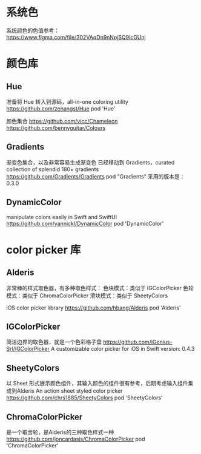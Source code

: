 #  系统色

系统颜色的色值参考：
https://www.figma.com/file/302VAqDn9nNpjSQ9lcGUnj



# 颜色库
## Hue
准备将 Hue 转入到源码，all-in-one coloring utility 
https://github.com/zenangst/Hue
pod 'Hue'

颜色集合
https://github.com/vicc/Chameleon
https://github.com/bennyguitar/Colours


## Gradients
渐变色集合，以及非常容易生成渐变色
已经移动到 Gradients，curated collection of splendid 180+ gradients 
https://github.com/Gradients/Gradients
 pod "Gradients"
 采用的版本是：0.3.0
 


## DynamicColor
manipulate colors easily in Swift and SwiftUI 
https://github.com/yannickl/DynamicColor
pod 'DynamicColor'


# color picker 库
## Alderis 
非常棒的样式取色器，有多种取色样式：
色块模式：类似于 IGColorPicker
色轮模式：类似于 ChromaColorPicker
滑块模式：类似于 SheetyColors

iOS color picker library
https://github.com/hbang/Alderis
pod 'Alderis'

##  IGColorPicker
简洁边界的取色器，就是一个色彩格子盘
https://github.com/iGenius-Srl/IGColorPicker
A customizable color picker for iOS in Swift
version: 0.4.3


##  SheetyColors
以 Sheet 形式展示颜色组件，其输入颜色的组件很有参考，后期考虑输入组件集成到Alderis
An action sheet styled color picker
https://github.com/chrs1885/SheetyColors
pod 'SheetyColors'


## ChromaColorPicker
是一个取舍轮，是Alderis的三种取色样式一种
https://github.com/joncardasis/ChromaColorPicker
pod 'ChromaColorPicker'
